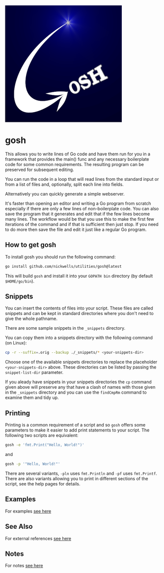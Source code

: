 <!-- Created by mkdoc DO NOT EDIT. -->

![gosh logo](_images/gosh.png)
# gosh

This allows you to write lines of Go code and have them run for you in a
framework that provides the main\(\) func and any necessary boilerplate code for
some common requirements\. The resulting program can be preserved for subsequent
editing\.

You can run the code in a loop that will read lines from the standard input or
from a list of files and, optionally, split each line into fields\.

Alternatively you can quickly generate a simple webserver\.

It&apos;s faster than opening an editor and writing a Go program from scratch
especially if there are only a few lines of non\-boilerplate code\. You can also
save the program that it generates and edit that if the few lines become many
lines\. The workflow would be that you use this to make the first few iterations
of the command and if that is sufficient then just stop\. If you need to do more
then save the file and edit it just like a regular Go program\.



## How to get gosh

To install gosh you should run the following command:

``` sh
go install github.com/nickwells/utilities/gosh@latest
```

This will build `gosh` and install it into your `GOPATH bin` directory
(by default `$HOME/go/bin`).

## Snippets

You can insert the contents of files into your script. These files are called
snippets and can be kept in standard directories where you don't need to give
the whole pathname.

There are some sample snippets in the `_snippets` directory.

You can copy them into a snippets directory with the following
command (on Linux):

``` sh
cp -r --suffix=.orig --backup ./_snippets/* <your-snippets-dir>
```

Choose one of the available snippets directories to replace the placeholder
`<your-snippets-dir>` above. These directories can be listed by passing
the `snippet-list-dir` parameter.

If you aleady have snippets in your snippets directories the `cp` command
given above will preserve any that have a clash of names with those given in
the `_snippets` directory and you can use the `findCmpRm` command to examine
them and tidy up.

## Printing

Printing is a common requirement of a script and so `gosh` offers some
parameters to make it easier to add print statements to your script. The
following two scripts are equivalent:

``` sh
gosh -e 'fmt.Print("Hello, World!")'
```

and

``` sh
gosh -p '"Hello, World!"'
```

There are several variants, `-pln` uses `fmt.Println` and `-pf` uses
`fmt.Printf`. There are also variants allowing you to print in different
sections of the script, see the help pages for details.


## Examples
For examples [see here](_gosh.EXAMPLES.md)


## See Also
For external references [see here](_gosh.REFERENCES.md)


## Notes
For notes [see here](_gosh.NOTES.md)
